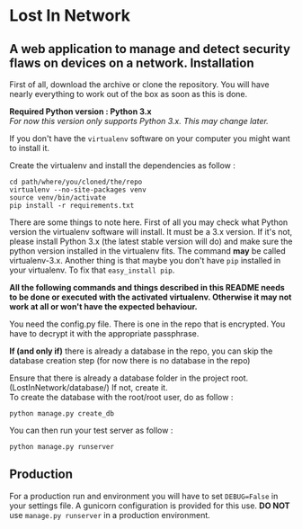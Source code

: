 Lost In Network
=============
A web application to manage and detect security flaws on devices on a network.
Installation
---------------
First of all, download the archive or clone the repository. You will have nearly everything to work out of the box as soon as this is done.   

**Required Python version : Python 3.x**  
*For now this version only supports Python 3.x. This may change later.*   

If you don't have the `virtualenv` software on your computer you might want to install it.  

Create the virtualenv and install the dependencies as follow :

    cd path/where/you/cloned/the/repo
    virtualenv --no-site-packages venv
    source venv/bin/activate
    pip install -r requirements.txt
There are some things to note here. First of all you may check what Python version the virtualenv software will install. It must be a 3.x version. If it's not, please install Python 3.x (the latest stable version will do) and make sure the python version installed in the virtualenv fits. The command **may** be called virtualenv-3.x. Another thing is that maybe you don't have `pip` installed in your virtualenv. To fix that `easy_install pip`.  

**All the following commands and things described in this README needs to be done or executed with the activated virtualenv. Otherwise it may not work at all or won't have the expected behaviour.**

You need the config.py file. There is one in the repo that is encrypted. You have to decrypt it with the appropriate passphrase.

**If (and only if)** there is already a database in the repo, you can skip the database creation step (for now there is no database in the repo)  

Ensure that there is already a database folder in the project root. (LostInNetwork/database/) If not, create it.   
To create the database with the root/root user, do as follow :

    python manage.py create_db

You can then run your test server as follow :

    python manage.py runserver

Production
--------------
For a production run and environment you will have to set `DEBUG=False` in your settings file. A gunicorn configuration is provided for this use. **DO NOT** use `manage.py runserver` in a production environment. 

 
